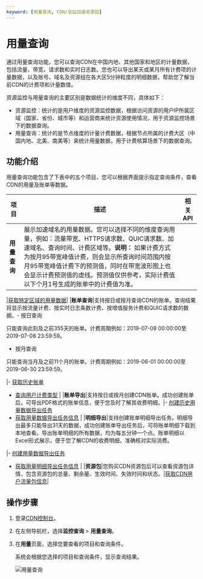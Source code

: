 ```yaml
---
keyword: [用量查询, CDN/全站加速资源包]
---
```


# 用量查询

通过用量查询功能，您可以查询CDN在中国内地、其他国家和地区的计量数据，包括流量、带宽、请求数和实时日志数。您也可以导出某天或某月所有计费项的计量数据，以及账号、域名及资源组在各大区5分钟粒度的明细数据，帮助您了解当前CDN的计费项和计量数值。

资源监控与用量查询的主要区别是数据统计的维度不同，具体如下：

-   资源监控：统计的是用户维度的资源监控数据，根据访问资源的用户IP所属区域（国家、省份、城市等）和运营商来统计资源使用情况，用于资源监控场景下的数据查询。
-   用量查询：统计的是节点维度的计量计费数据，根据节点所属的计费大区（中国内地、北美、南美等）来统计用量数据，用于计费核算场景下的数据查询。

## 功能介绍

用量查询功能包含了下表中的五个项目，您可以根据界面提示指定查询条件，查看CDN的用量及账单等数据。

|项目|描述|相关API|
|--|--|-----|
|**用量查询**|展示加速域名的用量数据。您可以选择不同的维度查询用量，例如：流量带宽、HTTPS请求数、QUIC请求数、加速域名、查询时间、计费区域等。**说明：** 如果计费方式为按月95带宽峰值计费，则会显示所查询时间范围内按月95带宽峰值计费下的预测值，同时在带宽波形图上也会显示计费预测值的虚线。预测值仅供参考，实际计费值以下个月1号生成的账单中的计费值为准。

|[获取特定区域的用量数据](/cn.zh-CN/新版API参考/用量查询类接口/获取特定区域的用量数据.md)|
|**账单查询**|支持按日或按月查询CDN的账单。查询结果将显示按流量计费、按实时日志条数计费、按增值服务计费和QUIC请求数的数据。-   按日查询

只能查询此刻及之前355天的账单。计费周期例如：2019-07-08 00:00:00至2019-07-08 23:59:59。

-   按月查询

只能查询当月及之前11个月的账单。计费周期例如：2019-06-01 00:00:00至2019-06-30 23:59:59。


|-   [获取历史账单](/cn.zh-CN/新版API参考/用量查询类接口/获取历史账单.md)
-   [查询用户计费类型](/cn.zh-CN/新版API参考/用量查询类接口/查询用户计费类型.md) |
|**账单导出**|支持按日或按月创建CDN账单。成功创建账单后，可导出PDF格式的账单信息，便于您及时了解其收费明细。|-   [创建历史用量数据导出任务](/cn.zh-CN/新版API参考/用量查询类接口/创建历史用量数据导出任务.md)
-   [获取用量数据导出任务信息](/cn.zh-CN/新版API参考/用量查询类接口/获取用量数据导出任务信息.md) |
|**明细导出**|支持创建账单明细导出任务。明细导出最多只能导出31天的数据，成功创建账单导出任务后，可将账单明细下载到本地查看。导出账单明细的所有数据，均为每五分钟一个点。账单明细以Excel形式展示，便于您了解CDN的收费明细，准确核对实际消费。

|-   [创建用量数据导出任务](/cn.zh-CN/新版API参考/用量查询类接口/创建用量数据导出任务.md)
-   [获取用量明细导出任务信息](/cn.zh-CN/新版API参考/用量查询类接口/获取用量明细导出任务信息.md) |
|**资源包**|您购买CDN资源包后可以查看资源包详情，包含资源包的总量、剩余量、生效时间、失效时间和状态。|[获取CDN用户流量包信息](/cn.zh-CN/新版API参考/服务类接口/获取CDN用户流量包信息.md)|

## 操作步骤

1.  登录[CDN控制台](https://cdn.console.aliyun.com)。

2.  在左侧导航栏，选择**监控查询** \> **用量查询**。

3.  在**用量**页面，选择您要查看的项目和查询条件。

    系统会根据您选择的项目和查询条件，显示查询结果。

    ![用量查询](https://static-aliyun-doc.oss-accelerate.aliyuncs.com/assets/img/zh-CN/4830081161/p8923.png)



